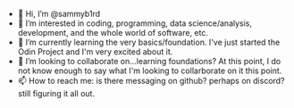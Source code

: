 - 👋 Hi, I’m @sammyb1rd
- 👀 I’m interested in coding, programming, data science/analysis, development, and the whole world of software, etc.
- 🌱 I’m currently learning the very basics/foundation. I've just started the Odin Project and I'm very excited about it.
- 💞️ I’m looking to collaborate on...learning foundations? At this point, I do not know enough to say what I'm looking to collarborate on it this point.
- 📫 How to reach me: is there messaging on github? perhaps on discord? still figuring it all out.

<!---
sammyb1rd/sammyb1rd is a ✨ special ✨ repository because its `README.md` (this file) appears on your GitHub profile.
You can click the Preview link to take a look at your changes.
--->
